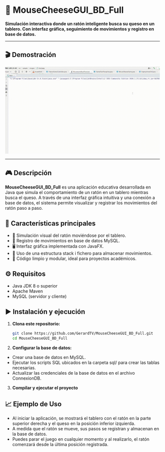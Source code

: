 # 🧀 MouseCheeseGUI_BD_Full

**Simulación interactiva donde un ratón inteligente busca su queso en un tablero. Con interfaz gráfica, seguimiento de movimientos y registro en base de datos.**

---

## 🎬 Demostración

![Demostración del juego](media/demoMouseCheeseGUIGame.gif)

---

## 🎮 Descripción

**MouseCheeseGUI_BD_Full** es una aplicación educativa desarrollada en Java que simula el comportamiento de un ratón en un tablero mientras busca el queso. A través de una interfaz gráfica intuitiva y una conexión a base de datos, el sistema permite visualizar y registrar los movimientos del ratón paso a paso.

## 🚀 Características principales

- 🧠 Simulación visual del ratón moviéndose por el tablero.
- 💾 Registro de movimientos en base de datos MySQL.
- 🖥️ Interfaz gráfica implementada con JavaFX.
- 🔎 Uso de una estructura stack i fichero para almacenar movimientos.
- 🧪 Código limpio y modular, ideal para proyectos académicos.


## ⚙️ Requisitos

- Java JDK 8 o superior
- Apache Maven
- MySQL (servidor y cliente)

## ▶️ Instalación y ejecución

1. **Clona este repositorio:**

   ```bash
   git clone https://github.com/GerardTV/MouseCheeseGUI_BD_Full.git
   cd MouseCheeseGUI_BD_Full

2. **Configurar la base de datos:**

- Crear una base de datos en MySQL.
- Ejecutar los scripts SQL ubicados en la carpeta sql/ para crear las tablas necesarias.
- Actualizar las credenciales de la base de datos en el archivo ConnexionDB.

3. **Compilar y ejecutar el proyecto**

## 📈 Ejemplo de Uso
- Al iniciar la aplicación, se mostrará el tablero con el ratón en la parte superior derecha y el queso en la posición inferior izquierda. 
- A medida que el ratón se mueve, sus pasos se registran y almacenan en la base de datos.
 - Puedes parar el juego en cualquier momento y al realizarlo, el ratón comenzará desde la última posición registrada.

